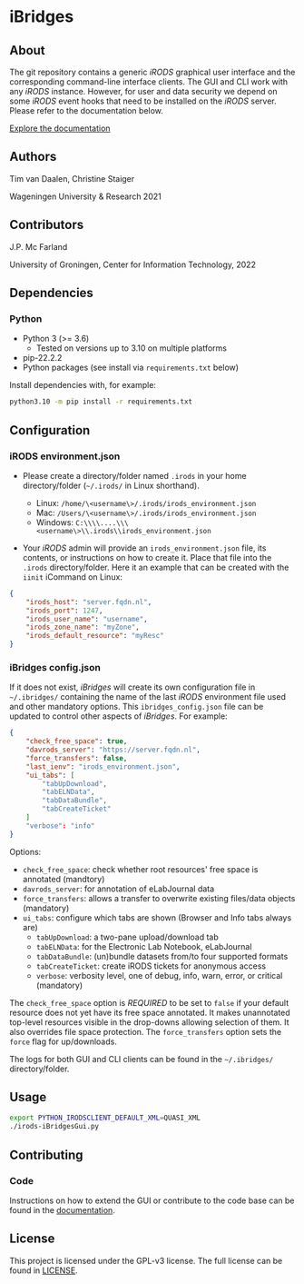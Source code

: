 # iBridges
## About

The git repository contains a generic *iRODS* graphical user interface and the corresponding command-line interface clients.  The GUI and CLI work with any *iRODS* instance.  However, for user and data security we depend on some *iRODS* event hooks that need to be installed on the *iRODS* server.  Please refer to the documentation below.

[Explore the documentation](https://chstaiger.github.io/iBridges-Gui/)

## Authors

Tim van Daalen, Christine Staiger

Wageningen University & Research 2021

## Contributors

J.P. Mc Farland

University of Groningen, Center for Information Technology, 2022

## Dependencies

### Python

- Python 3 (>= 3.6)
  - Tested on versions up to 3.10 on multiple platforms
- pip-22.2.2
- Python packages (see install via `requirements.txt` below)

Install dependencies with, for example:

```sh
python3.10 -m pip install -r requirements.txt
```

## Configuration

### iRODS environment.json

- Please create a directory/folder named `.irods` in your home directory/folder (`~/.irods/` in Linux shorthand).
  - Linux: `/home/\<username\>/.irods/irods_environment.json`
  - Mac: `/Users/\<username\>/.irods/irods_environment.json`
  - Windows: `C:\\\\....\\\<username\>\\.irods\\irods_environment.json`

- Your *iRODS* admin will provide an `irods_environment.json` file, its contents, or instructions on how to create it.  Place that file into the `.irods` directory/folder.  Here it an example that can be created with the `iinit` iCommand on Linux:

```json
{
    "irods_host": "server.fqdn.nl",
    "irods_port": 1247,
    "irods_user_name": "username",
    "irods_zone_name": "myZone",
    "irods_default_resource": "myResc"
}
```

### iBridges config.json

If it does not exist, *iBridges* will create its own configuration file in `~/.ibridges/` containing the name of the last *iRODS* environment file used and other mandatory options.  This `ibridges_config.json` file can be updated to control other aspects of *iBridges*.  For example:

```json
{
    "check_free_space": true,
    "davrods_server": "https://server.fqdn.nl",
    "force_transfers": false,
    "last_ienv": "irods_environment.json",
    "ui_tabs": [
        "tabUpDownload",
        "tabELNData",
        "tabDataBundle",
        "tabCreateTicket"
    ]
    "verbose": "info"
}
```
Options:
- `check_free_space`: check whether root resources' free space is annotated (mandtory)
- `davrods_server`: for annotation of eLabJournal data
- `force_transfers`: allows a transfer to overwrite existing files/data objects (mandatory)
- `ui_tabs`: configure which tabs are shown (Browser and Info tabs always are)
  - `tabUpDownload`: a two-pane upload/download tab
  - `tabELNData`: for the Electronic Lab Notebook, eLabJournal
  - `tabDataBundle`: (un)bundle datasets from/to four supported formats
  - `tabCreateTicket`: create iRODS tickets for anonymous access
  - `verbose`: verbosity level, one of debug, info, warn, error, or critical (mandatory)

The `check_free_space` option is *REQUIRED* to be set to `false` if your default resource does not yet have its free space annotated.  It makes unannotated top-level resources visible in the drop-downs allowing selection of them.  It also overrides file space protection.  The `force_transfers` option sets the `force` flag for up/downloads.

The logs for both GUI and CLI clients can be found in the `~/.ibridges/` directory/folder.

## Usage

```bash
export PYTHON_IRODSCLIENT_DEFAULT_XML=QUASI_XML
./irods-iBridgesGui.py
```

## Contributing
### Code
Instructions on how to extend the GUI or contribute to the code base can be found in the [documentation](https://chstaiger.github.io/iBridges-Gui/).

## License
This project is licensed under the GPL-v3 license.
The full license can be found in [LICENSE](LICENSE).
